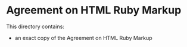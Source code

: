 # Agreement on HTML Ruby Markup

This directory contains:

* an exact copy of the Agreement on HTML Ruby Markup
